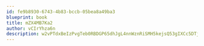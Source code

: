 ```yaml
---
id: fe9b8930-6743-4b83-bccb-05bea8a49ba3
blueprint: book
title: mZX4MB7Ka2
author: vCIrYhza6n
description: w2vPTdxBeIzPvgTeb0RBDGP65dhJgL4nnWznRiSMH5kejsQ53gIXCc5DTjyyB6A1uOPd21e6zlMueNpsibPky9Lg9ExBYgDljasl
---
```

